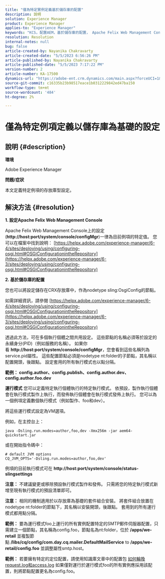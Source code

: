 ```yaml
---
title: "僅為特定實例定義基於儲存庫的配置"
description: 說明
solution: Experience Manager
product: Experience Manager
applies-to: "Experience Manager"
keywords: "KCS，配置AEM，基於儲存庫的配置， Apache Felix Web Management Console"
resolution: Resolution
internal-notes: null
bug: false
article-created-by: Nayanika Chakravarty
article-created-date: "5/5/2023 6:56:26 PM"
article-published-by: Nayanika Chakravarty
article-published-date: "5/5/2023 7:17:22 PM"
version-number: 2
article-number: KA-17500
dynamics-url: "https://adobe-ent.crm.dynamics.com/main.aspx?forceUCI=1&pagetype=entityrecord&etn=knowledgearticle&id=c2334588-76eb-ed11-a7c6-6045bd006704"
source-git-commit: c16335b23b98517eace1b0312229842ed47ba150
workflow-type: tm+mt
source-wordcount: '484'
ht-degree: 2%

---
```


# 僅為特定例項定義以儲存庫為基礎的設定

## 說明 {#description}


<b>環境</b>

Adobe Experience Manager

<b>問題/症狀</b>

本文定義特定例項的存放庫型設定。


## 解決方法 {#resolution}

<b>1. 設定Apache Felix Web Management Console</b>


Apache Felix Web Management Console上的設定(<b>http://host:port/system/console/configMgr</b>)一律為目前例項的特定值。
您可以在檔案中找到說明： [https://helpx.adobe.com/experience-manager/6-4/sites/deploying/using/configuring-osgi.html#OSGiConfigurationintheRepository](https://helpx.adobe.com/experience-manager/6-3/sites/deploying/using/configuring-osgi.html#OSGiConfigurationintheRepository)


<b>2. 基於儲存庫的配置</b>


您也可以將設定儲存在CRX存放庫中，作為nodetype sling:OsgiConfig的節點。

如需詳細資訊，請參閱 [https://helpx.adobe.com/experience-manager/6-4/sites/deploying/using/configuring-osgi.html#OSGiConfigurationintheRepository](https://helpx.adobe.com/experience-manager/6-3/sites/deploying/using/configuring-osgi.html#OSGiConfigurationintheRepository)

透過此方法，可在多個執行個體之間共用設定。
這些節點的名稱必須等於設定的永續身分(PID)（例如服務的名稱）。 如果你看 <b>http://host:port/system/console/configMgr</b>，您會看到這些名稱列為service.pid屬性。 這些配置節點必須是nodetype nt:folder的子節點，其名稱以配置開頭，後跟點。 設定套用的所有執行模式也以點分隔。

<b>範例： config.author、config.publish、config.author.dev、config.author.foo.dev</b>


<b>運行模式</b>
您可以定義特定執行個體執行的特定執行模式。 依預設，製作執行個體會在執行模式製作上執行，而發佈執行個體會在執行模式發佈上執行。 您可以為一個例項定義數個執行模式（例如製作、foo和dev）。

將這些運行模式設定為VM選項。

例如，在主控台上：


```
java -Dsling.run.modes=author,foo,dev -Xmx256m -jar aem64-quickstart.jar
```


或在開始指令碼中：


```
# default JVM options
CQ_JVM_OPTS='-Dsling.run.modes=author,foo,dev'
```


例項的目前執行模式可在 <b>http://host:port/system/console/status-slingsettings</b>

<b>注意：</b> 不建議變更或移除預設執行模式製作和發佈。 只需將您的特定執行模式新增至現有執行模式的預設清單即可。

<b>注意：</b> 相同的機制適用於以存放庫為基礎的套件組合安裝。 將套件組合放置在nodetype nt:folder的節點下，其名稱以安裝開頭，後跟點。 套用到的所有運行模式都用點分隔。

<b>範例：</b> 要為運行模式foo上運行的所有實例配置特定的SMTP郵件伺服器配置，只需建立一個節點，其名稱為config.foo，節點名為nt:folder，位於 <b>/apps/we-retail</b> 並複製節點 <b>/libs/cq/config/com.day.cq.mailer.DefaultMailService</b> to <b>/apps/we-retail/config.foo</b> 並調整屬性smtp.host。

<b>範例：</b> 若要擁有特定的定位配置，請使用知識庫文章中的配置包 [如何輪換request.log和access.log](https://helpx.adobe.com/experience-manager/kb/HowToRotateRequestAndAccessLog.html "如何輪換request.log和access.log ") 如果僅對運行於運行模式foo的所有實例應採用該配置，則將節點配置更名為config.foo。
